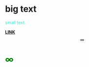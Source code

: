 # big text  
<p style="color: turquoise; ">small text<p>    

[**LINK**](https://www.programiz.com/python-programming/online-compiler/ "Python Compiler")  
$$
\infty
$$

<h1 style="color: green;">∞</h1>